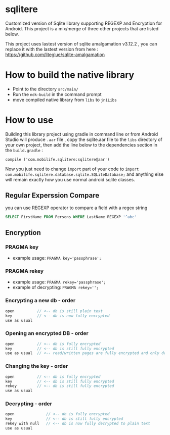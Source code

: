 # sqlitere
Customized version of Sqlite library supporting REGEXP and Encryption for Android.
This project is a mix/merge of three other projects that are listed below.

This project uses lastest version of sqlite amalgamation v3.12.2 , you can replace it with the lastest version from here :
https://github.com/liteglue/sqlite-amalgamation
# How to build the native library
- Point to the directory ```src/main/```
- Run the ```ndk-build``` in the command prompt
- move compiled native library from ```libs``` to ```jniLibs```
# How to use
Building this library project using gradle in command line or from Android Studio will produce ```.aar``` file , copy the sqlite.aar file to the ```libs``` directory of your own project, then add the line below to the dependencies section in the ```build.gradle``` :
```
compile ('com.mobilife.sqlitere:sqlitere@aar')
```
Now you just need to change ```import``` part of your code to ```import com.mobilife.sqlitere.database.sqlite.SQLiteDatabase;``` and anything else will remain exactly how you use normal android sqlite classes.

## Regular Experssion Compare 
you can use REGEXP operator to compare a field with a regex string
```sql
SELECT FirstName FROM Persons WHERE LastName REGEXP '^abc'
```
## Encryption
### PRAGMA key
- example usage: `PRAGMA key='passphrase';`

### PRAGMA rekey
- example usage: `PRAGMA rekey='passphrase';`
- example of decrypting: `PRAGMA rekey='';`

### Encrypting a new db - order 
```c
open          // <-- db is still plain text
key           // <-- db is now fully encrypted
use as usual
```

### Opening an encrypted DB - order 
```c
open          // <-- db is fully encrypted
key           // <-- db is still fully encrypted
use as usual  // <-- read/written pages are fully encrypted and only decrypted in-memory
```

### Changing the key - order 
```c
open          // <-- db is fully encrypted
key           // <-- db is still fully encrypted
rekey         // <-- db is still fully encrypted
use as usual  
```

### Decrypting - order 
```c
open              // <-- db is fully encrypted
key               // <-- db is still fully encrypted
rekey with null   // <-- db is now fully decrypted to plain text
use as usual
```
